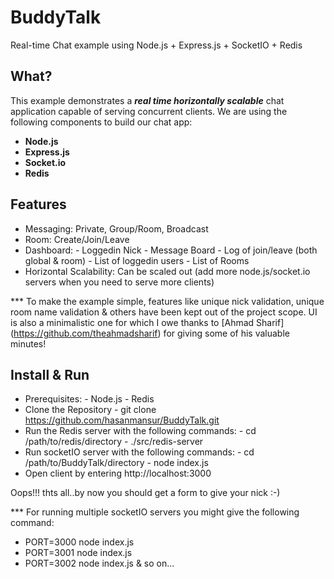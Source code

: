 # BuddyTalk
Real-time Chat example using Node.js + Express.js + SocketIO + Redis

What?
-----
This example demonstrates a _**real time horizontally scalable**_ chat application capable of serving concurrent clients.
We are using the following components to build our chat app:
- **Node.js**
- **Express.js**
- **Socket.io**
- **Redis**

Features
--------
- Messaging: Private, Group/Room, Broadcast
- Room: Create/Join/Leave
- Dashboard:
      - Loggedin Nick
      - Message Board
      - Log of join/leave (both global & room)
      - List of loggedin users
      - List of Rooms
- Horizontal Scalability: Can be scaled out (add more node.js/socket.io servers when you need to serve more clients)

*** To make the example simple, features like unique nick validation, unique room name validation & others have been kept out of the 
project scope. UI is also a minimalistic one for which I owe thanks to [Ahmad Sharif] (https://github.com/theahmadsharif) for giving some of his valuable minutes!

Install & Run
-------------
- Prerequisites:
      - Node.js
      - Redis
- Clone the Repository
      - git clone https://github.com/hasanmansur/BuddyTalk.git
- Run the Redis server with the following commands:
      - cd /path/to/redis/directory
      - ./src/redis-server
- Run socketIO server with the following commands:
      - cd /path/to/BuddyTalk/directory
      - node index.js
- Open client by entering http://localhost:3000

Oops!!! thts all..by now you should get a form to give your nick :-)

*** For running multiple socketIO servers you might give the following command:
- PORT=3000 node index.js
- PORT=3001 node index.js
- PORT=3002 node index.js & so on...
        

